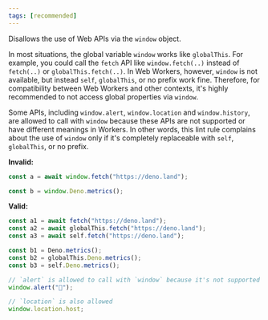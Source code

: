 ```yaml
---
tags: [recommended]
---
```


Disallows the use of Web APIs via the `window` object.

In most situations, the global variable `window` works like `globalThis`. For
example, you could call the `fetch` API like `window.fetch(..)` instead of
`fetch(..)` or `globalThis.fetch(..)`. In Web Workers, however, `window` is not
available, but instead `self`, `globalThis`, or no prefix work fine. Therefore,
for compatibility between Web Workers and other contexts, it's highly
recommended to not access global properties via `window`.

Some APIs, including `window.alert`, `window.location` and `window.history`, are
allowed to call with `window` because these APIs are not supported or have
different meanings in Workers. In other words, this lint rule complains about
the use of `window` only if it's completely replaceable with `self`,
`globalThis`, or no prefix.

**Invalid:**

```typescript
const a = await window.fetch("https://deno.land");

const b = window.Deno.metrics();
```

**Valid:**

```typescript
const a1 = await fetch("https://deno.land");
const a2 = await globalThis.fetch("https://deno.land");
const a3 = await self.fetch("https://deno.land");

const b1 = Deno.metrics();
const b2 = globalThis.Deno.metrics();
const b3 = self.Deno.metrics();

// `alert` is allowed to call with `window` because it's not supported in Workers
window.alert("🍣");

// `location` is also allowed
window.location.host;
```
